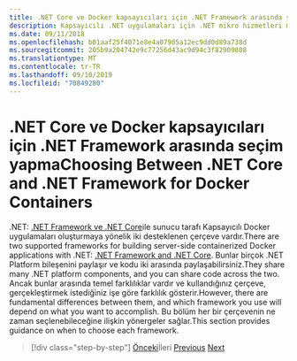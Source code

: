 ```yaml
---
title: .NET Core ve Docker kapsayıcıları için .NET Framework arasında seçim yapma
description: Kapsayıcılı .NET uygulamaları için .NET mikro hizmetleri mimarisi | .NET Core ve Docker kapsayıcıları için .NET Framework arasında seçim yapma
ms.date: 09/11/2018
ms.openlocfilehash: b01aaf25f4071e8e4a07905a12ec9dd0d89a738d
ms.sourcegitcommit: 205b9a204742e9c77256d43ac9d94c3f82909808
ms.translationtype: MT
ms.contentlocale: tr-TR
ms.lasthandoff: 09/10/2019
ms.locfileid: "70849280"
---
```

# <a name="choosing-between-net-core-and-net-framework-for-docker-containers"></a><span data-ttu-id="78b37-103">.NET Core ve Docker kapsayıcıları için .NET Framework arasında seçim yapma</span><span class="sxs-lookup"><span data-stu-id="78b37-103">Choosing Between .NET Core and .NET Framework for Docker Containers</span></span>

<span data-ttu-id="78b37-104">.NET: [.NET Framework ve .NET Core](https://dotnet.microsoft.com/download)ile sunucu tarafı Kapsayıcılı Docker uygulamaları oluşturmaya yönelik iki desteklenen çerçeve vardır.</span><span class="sxs-lookup"><span data-stu-id="78b37-104">There are two supported frameworks for building server-side containerized Docker applications with .NET: [.NET Framework and .NET Core](https://dotnet.microsoft.com/download).</span></span> <span data-ttu-id="78b37-105">Bunlar birçok .NET Platform bileşenini paylaşır ve kodu iki arasında paylaşabilirsiniz.</span><span class="sxs-lookup"><span data-stu-id="78b37-105">They share many .NET platform components, and you can share code across the two.</span></span> <span data-ttu-id="78b37-106">Ancak bunlar arasında temel farklılıklar vardır ve kullandığınız çerçeve, gerçekleştirmek istediğiniz işe göre farklılık gösterir.</span><span class="sxs-lookup"><span data-stu-id="78b37-106">However, there are fundamental differences between them, and which framework you use will depend on what you want to accomplish.</span></span> <span data-ttu-id="78b37-107">Bu bölüm her bir çerçevenin ne zaman seçlenebileceğine ilişkin yönergeler sağlar.</span><span class="sxs-lookup"><span data-stu-id="78b37-107">This section provides guidance on when to choose each framework.</span></span>

>[!div class="step-by-step"]
><span data-ttu-id="78b37-108">[Önceki](../container-docker-introduction/docker-containers-images-registries.md)İleri
>[](general-guidance.md)</span><span class="sxs-lookup"><span data-stu-id="78b37-108">[Previous](../container-docker-introduction/docker-containers-images-registries.md)
[Next](general-guidance.md)</span></span>

